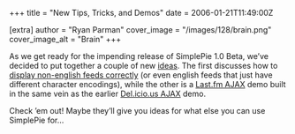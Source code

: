 +++
title = "New Tips, Tricks, and Demos"
date = 2006-01-21T11:49:00Z

[extra]
author = "Ryan Parman"
cover_image = "/images/128/brain.png"
cover_image_alt = "Brain"
+++

As we get ready for the impending release of SimplePie 1.0 Beta, we’ve decided to put together a couple of new [ideas](/ideas/). The first discusses how to [display non-english feeds correctly](/ideas/tips-and-tricks/display-non-english-feeds-correctly/) (or even english feeds that just have different character encodings), while the other is a [Last.fm AJAX](/ideas/demos/last-fm-ajax/) demo built in the same vein as the earlier [Del.icio.us AJAX](/ideas/demos/delicious-ajax/) demo.

Check ’em out! Maybe they’ll give you ideas for what else you can use SimplePie for…
